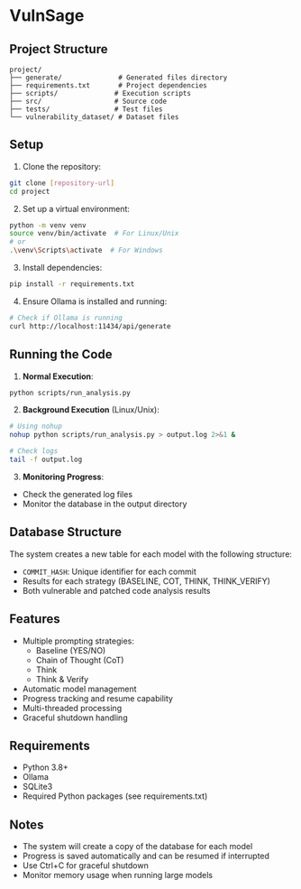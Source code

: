 # VulnSage

## Project Structure
```
project/
├── generate/              # Generated files directory
├── requirements.txt       # Project dependencies
├── scripts/              # Execution scripts
├── src/                  # Source code
├── tests/                # Test files
└── vulnerability_dataset/ # Dataset files
```

## Setup

1. Clone the repository:
```bash
git clone [repository-url]
cd project
```

2. Set up a virtual environment:
```bash
python -m venv venv
source venv/bin/activate  # For Linux/Unix
# or
.\venv\Scripts\activate  # For Windows
```

3. Install dependencies:
```bash
pip install -r requirements.txt
```

4. Ensure Ollama is installed and running:
```bash
# Check if Ollama is running
curl http://localhost:11434/api/generate
```

## Running the Code

1. **Normal Execution**:
```bash
python scripts/run_analysis.py
```

2. **Background Execution** (Linux/Unix):
```bash
# Using nohup
nohup python scripts/run_analysis.py > output.log 2>&1 &

# Check logs
tail -f output.log
```

3. **Monitoring Progress**:
- Check the generated log files
- Monitor the database in the output directory

## Database Structure

The system creates a new table for each model with the following structure:
- `COMMIT_HASH`: Unique identifier for each commit
- Results for each strategy (BASELINE, COT, THINK, THINK_VERIFY)
- Both vulnerable and patched code analysis results

## Features

- Multiple prompting strategies:
  - Baseline (YES/NO)
  - Chain of Thought (CoT)
  - Think
  - Think & Verify
- Automatic model management
- Progress tracking and resume capability
- Multi-threaded processing
- Graceful shutdown handling

## Requirements

- Python 3.8+
- Ollama
- SQLite3
- Required Python packages (see requirements.txt)

## Notes

- The system will create a copy of the database for each model
- Progress is saved automatically and can be resumed if interrupted
- Use Ctrl+C for graceful shutdown
- Monitor memory usage when running large models